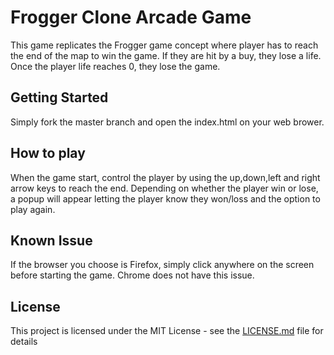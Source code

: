 # Frogger Clone Arcade Game

This game replicates the Frogger game concept where player has to reach the end of the map to win the game. If they are hit by a buy, they lose a life. Once the player life reaches 0, they lose the game. 

## Getting Started
Simply fork the master branch and open the index.html on your web brower. 

## How to play
When the game start, control the player by using the up,down,left and right arrow keys to reach the end. Depending on whether the player win or lose, a popup will appear letting the player know they won/loss and the option to play again. 

## Known Issue
If the browser you choose is Firefox, simply click anywhere on the screen before starting the game. Chrome does not have this issue.

## License
This project is licensed under the MIT License - see the [LICENSE.md](LICENSE.md) file for details
